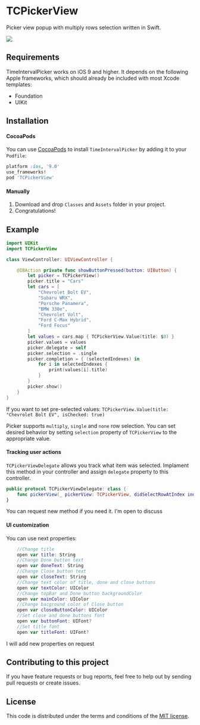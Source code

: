 # TCPickerView
Picker view popup with multiply rows selection written in Swift. 

![](https://github.com/ChernyshenkoTaras/TCPickerView/blob/master/TCPickerView/Example/TCPickerView/Images/PickerView_1.gif?raw=true)

## Requirements

TimeIntervalPicker works on iOS 9 and higher. It depends on the following Apple frameworks, which should already be included with most Xcode templates:

* Foundation
* UIKit

## Installation
#### CocoaPods
You can use [CocoaPods](http://cocoapods.org/) to install `TimeIntervalPicker` by adding it to your `Podfile`:

```ruby
platform :ios, '9.0'
use_frameworks!
pod 'TCPickerView'
```
#### Manually
1. Download and drop ```Classes``` and ```Assets``` folder in your project.
2. Congratulations!

## Example

```swift
import UIKit
import TCPickerView

class ViewController: UIViewController {

    @IBAction private func showButtonPressed(button: UIButton) {
        let picker = TCPickerView()
        picker.title = "Cars"
        let cars = [
            "Chevrolet Bolt EV",
            "Subaru WRX",
            "Porsche Panamera",
            "BMW 330e",
            "Chevrolet Volt",
            "Ford C-Max Hybrid",
            "Ford Focus"
        ]
        let values = cars.map { TCPickerView.Value(title: $0) }
        picker.values = values
        picker.delegate = self
        picker.selection = .single
        picker.completion = { (selectedIndexes) in
            for i in selectedIndexes {
                print(values[i].title)
            }
        }
        picker.show()
    }
}
```

If you want to set pre-selected values: `TCPickerView.Value(title: "Chevrolet Bolt EV", isChecked: true)`

Picker supports `multiply`, `single` and `none` row selection. You can set desired behavior by setting `selection` property of `TCPickerView` to the appropriate value.

#### Tracking user actions

`TCPickerViewDelegate` allows you track what item was selected. Implament this method in your controller and assign `delegate` property 
to this controller.

```swift
public protocol TCPickerViewDelegate: class {
    func pickerView(_ pickerView: TCPickerView, didSelectRowAtIndex index: Int)
}
```

You can request new method if you need it. I'm open to discuss

#### UI customization
You can use next properties:

```swift
    //Change title
    open var title: String
    //Change Done button text
    open var doneText: String
    //Change Close button text
    open var closeText: String
    //Change text color of title, done and close buttons
    open var textColor: UIColor
    //Change topBar and Done button backgroundColor
    open var mainColor: UIColor
    //Change bacground color of Close button
    open var closeButtonColor: UIColor
    //Set close and done buttons font
    open var buttonFont: UIFont?
    //Set title font
    open var titleFont: UIFont?
```

I will add new properties on request

## Contributing to this project

If you have feature requests or bug reports, feel free to help out by sending pull requests or create issues.

## License

This code is distributed under the terms and conditions of the [MIT license](LICENSE).
